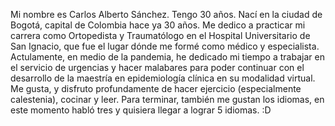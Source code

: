 
Mi nombre es Carlos Alberto Sánchez. Tengo 30 años. Nací en la ciudad de Bogotá, capital de Colombia hace ya 30 años. 
Me dedico a practicar mi carrera como Ortopedista y Traumatólogo en el Hospital Universitario de San Ignacio, que fue el lugar dónde me formé como médico y especialista.
Actulamente, en medio de la pandemia, he dedicado mi tiempo a trabajar en el servicio de urgencias y hacer malabares para poder continuar con el desarrollo de la maestría en epidemiología clínica en su modalidad virtual. 
Me gusta, y disfruto profundamente de hacer ejercicio (especialmente calestenia), cocinar y leer.
Para terminar, también me gustan los idiomas, en este momento habló tres y quisiera llegar a lograr 5 idiomas.
:D
